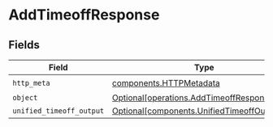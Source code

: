 # AddTimeoffResponse


## Fields

| Field                                                                                            | Type                                                                                             | Required                                                                                         | Description                                                                                      |
| ------------------------------------------------------------------------------------------------ | ------------------------------------------------------------------------------------------------ | ------------------------------------------------------------------------------------------------ | ------------------------------------------------------------------------------------------------ |
| `http_meta`                                                                                      | [components.HTTPMetadata](../../models/components/httpmetadata.md)                               | :heavy_check_mark:                                                                               | N/A                                                                                              |
| `object`                                                                                         | [Optional[operations.AddTimeoffResponseBody]](../../models/operations/addtimeoffresponsebody.md) | :heavy_minus_sign:                                                                               | N/A                                                                                              |
| `unified_timeoff_output`                                                                         | [Optional[components.UnifiedTimeoffOutput]](../../models/components/unifiedtimeoffoutput.md)     | :heavy_minus_sign:                                                                               | N/A                                                                                              |